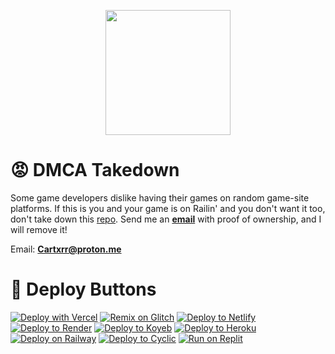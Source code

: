 <p align="center"><img style="height: 200px;" src="https://railingames.github.io/Assests/Imgs/Logo.png"></p>

# 😡 DMCA Takedown
Some game developers dislike having their games on random game-site platforms. If this is you and your game is on Railin' and you don't want it too, don't take down this [repo](https://github.com/LMmath/files). Send me an [**email**](mailto:scaroontop@outlook.com) with proof of ownership, and I will remove it!

Email: [**Cartxrr@proton.me**](mailto:Cartxrr@proton.me)

# 🎁 Deploy Buttons

[![Deploy with Vercel](https://binbashbanana.github.io/deploy-buttons/buttons/remade/vercel.svg)](https://vercel.com/new/clone?repository-url=https://github.com/LMmath/files)
[![Remix on Glitch](https://binbashbanana.github.io/deploy-buttons/buttons/remade/glitch.svg)](https://glitch.com/edit/#!/import/github/RailinGames/files)
[![Deploy to Netlify](https://binbashbanana.github.io/deploy-buttons/buttons/remade/netlify.svg)](https://app.netlify.com/start/deploy?repository=https://github.com/LMmath/files)
[![Deploy to Render](https://binbashbanana.github.io/deploy-buttons/buttons/remade/render.svg)](https://render.com/deploy?repo=https://github.com/LMmath/files)
[![Deploy to Koyeb](https://binbashbanana.github.io/deploy-buttons/buttons/remade/koyeb.svg)](https://app.koyeb.com/deploy?type=git&repository=https://github.com/LMmath/files)
[![Deploy to Heroku](https://binbashbanana.github.io/deploy-buttons/buttons/remade/heroku.svg)](https://heroku.com/deploy/?template=https://github.com/LMmath/files)
[![Deploy on Railway](https://binbashbanana.github.io/deploy-buttons/buttons/remade/railway.svg)](https://railway.app/new/template?template=https://github.com/LMmath/files)
[![Deploy to Cyclic](https://binbashbanana.github.io/deploy-buttons/buttons/remade/cyclic.svg)](https://app.cyclic.sh/api/app/deploy/RailinGames/files)
[![Run on Replit](https://binbashbanana.github.io/deploy-buttons/buttons/remade/replit.svg)](https://replit.com/github/RailinGames/files)
